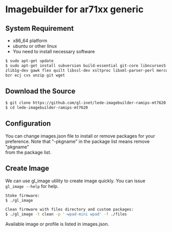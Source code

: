 # Imagebuilder for ar71xx generic  

## System Requirement  

- x86_64 platform  
- ubuntu or other linux  
- You need to install necessary software  

```bash  
$ sudo apt-get update
$ sudo apt-get install subversion build-essential git-core libncurses5-dev 
zlib1g-dev gawk flex quilt libssl-dev xsltproc libxml-parser-perl mercurial 
bzr ecj cvs unzip git wget
```  

## Download the Source  

```bash  
$ git clone https://github.com/gl-inet/lede-imagebuilder-ramips-mt7620.git
$ cd lede-imagebuilder-ramips-mt7620
```  

## Configuration  

You can change images.json file to install or remove packages for your  
preference. Note that "-pkgname" in the package list means remove "pkgname"  
from the package list.

## Create Image  

We can use gl_image utility to create image quickly. You can issue  
`gl_image --help` for help.  

```bash  
Stoke firmware:  
$ ./gl_image

Clean firmware with files directory and custom packages:
$ ./gl_image -t clean -p '-wpad-mini wpad' -f ./files
```  

Available image or profile is listed in images.json.  



